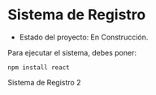 <h1> Sistema de Registro</h1>

- Estado del proyecto: En Construcción.

Para ejecutar el sistema, debes poner:

````npm install react````

Sistema de Registro 2
